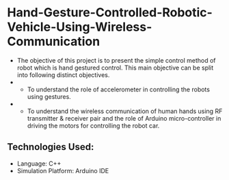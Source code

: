 # Hand-Gesture-Controlled-Robotic-Vehicle-Using-Wireless-Communication
- The objective of this project is to present the simple control method of robot which is hand gestured control. This main objective can be split into following distinct objectives.
- - To understand the role of accelerometer in controlling the robots using gestures.
- - To understand the wireless communication of human hands using RF transmitter & receiver pair and the role of Arduino micro-controller in driving the motors for controlling the robot car.

Technologies Used:
  - 
  - Language: C++
  - Simulation Platform: Arduino IDE
